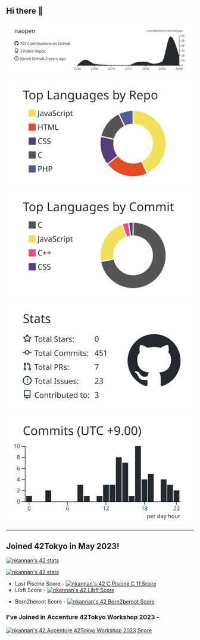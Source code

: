 ## Hi there 👋

[![](https://raw.githubusercontent.com/naopen/naopen/main/profile-summary-card-output/graywhite/0-profile-details.svg)](https://github.com/vn7n24fzkq/github-profile-summary-cards)
[![](https://raw.githubusercontent.com/naopen/naopen/main/profile-summary-card-output/graywhite/1-repos-per-language.svg)](https://github.com/vn7n24fzkq/github-profile-summary-cards) [![](https://raw.githubusercontent.com/naopen/naopen/main/profile-summary-card-output/graywhite/2-most-commit-language.svg)](https://github.com/vn7n24fzkq/github-profile-summary-cards)
[![](https://raw.githubusercontent.com/naopen/naopen/main/profile-summary-card-output/graywhite/3-stats.svg)](https://github.com/vn7n24fzkq/github-profile-summary-cards) [![](https://raw.githubusercontent.com/naopen/naopen/main/profile-summary-card-output/graywhite/4-productive-time.svg)](https://github.com/vn7n24fzkq/github-profile-summary-cards)  

<hr>
  
## Joined 42Tokyo in May 2023!  
[![nkannan's 42 stats](https://badge42.vercel.app/api/v2/clj6i8o9z001108l394enp4xh/stats?cursusId=9&coalitionId=piscine)](https://github.com/JaeSeoKim/badge42)

[![nkannan's 42 stats](https://badge42.vercel.app/api/v2/clj6i8o9z001108l394enp4xh/stats?cursusId=21&coalitionId=307)](https://github.com/JaeSeoKim/badge42)  
* Last Piscine Score - [![nkannan's 42 C Piscine C 11 Score](https://badge42.vercel.app/api/v2/clj6i8o9z001108l394enp4xh/project/3045551)](https://github.com/JaeSeoKim/badge42)  
* Libft Score - [![nkannan's 42 Libft Score](https://badge42.vercel.app/api/v2/clj6i8o9z001108l394enp4xh/project/3093620)](https://github.com/JaeSeoKim/badge42)  
<!-- * ft_printf Score - [![nkannan's 42 ft_printf Score](https://badge42.vercel.app/api/v2/clj6i8o9z001108l394enp4xh/project/3124579)](https://github.com/JaeSeoKim/badge42)
* get_next_line Score - [![nkannan's 42 get_next_line Score](https://badge42.vercel.app/api/v2/clj6i8o9z001108l394enp4xh/project/3124578)](https://github.com/JaeSeoKim/badge42)-->
* Born2beroot Score - [![nkannan's 42 Born2beroot Score](https://badge42.vercel.app/api/v2/clj6i8o9z001108l394enp4xh/project/3124474)](https://github.com/JaeSeoKim/badge42)   

  
### I've Joined in Accenture 42Tokyo Workshop 2023 - 
[![nkannan's 42 Accenture 42Tokyo Workshop 2023 Score](https://badge42.vercel.app/api/v2/clj6i8o9z001108l394enp4xh/project/3110613)](https://github.com/JaeSeoKim/badge42)
